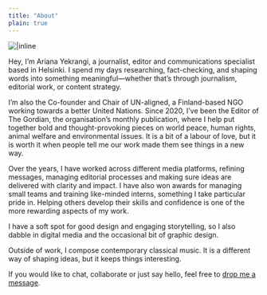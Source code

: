 ```yaml
---
title: "About"
plain: true
---
```


![ |inline](https://i.guim.co.uk/img/media/fd24961da06e0376817beb3b45bdcdb84acee737/0_0_2302_2300/master/2302.png?width=620&quality=45&dpr=2&s=none)

Hey, I’m Ariana Yekrangi, a journalist, editor and communications specialist based in Helsinki. I spend my days researching, fact-checking, and shaping words into something meaningful—whether that’s through journalism, editorial work, or content strategy.

I’m also the Co-founder and Chair of UN-aligned, a Finland-based NGO working towards a better United Nations. Since 2020, I’ve been the Editor of The Gordian, the organisation’s monthly publication, where I help put together bold and thought-provoking pieces on world peace, human rights, animal welfare and environmental issues. It is a bit of a labour of love, but it is worth it when people tell me our work made them see things in a new way.

Over the years, I have worked across different media platforms, refining messages, managing editorial processes and making sure ideas are delivered with clarity and impact. I have also won awards for managing small teams and training like-minded interns, something I take particular pride in. Helping others develop their skills and confidence is one of the more rewarding aspects of my work.

I have a soft spot for good design and engaging storytelling, so I also dabble in digital media and the occasional bit of graphic design.

Outside of work, I compose contemporary classical music. It is a different way of shaping ideas, but it keeps things interesting.

If you would like to chat, collaborate or just say hello, feel free to [drop me a message](https://forms.gle/QpDs4AfZTi2KCiCF8).
